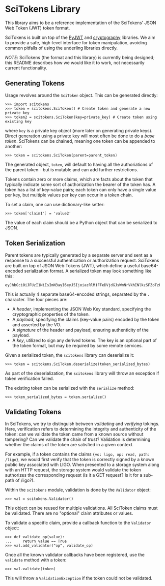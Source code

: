 
SciTokens Library
=================

This library aims to be a reference implementation of the SciTokens' JSON Web Token (JWT) token format.

SciTokens is built on top of the [PyJWT](https://github.com/jpadilla/pyjwt) and [cryptography](https://cryptography.io/en/latest/) libraries.  We aim to provide a safe, high-level interface for token manipulation, avoiding common pitfalls of using the underling libraries directly.

*NOTE*: SciTokens (the format and this library) is currently being designed; this README describes how we would like it to work, not necessarily current functionality.

Generating Tokens
-----------------

Usage revolves around the `SciToken` object.  This can be generated directly:

```
>>> import scitokens
>>> token = scitokens.SciToken() # Create token and generate a new private key
>>> token2 = scitokens.SciToken(key=private_key) # Create token using existing key
```

where `key` is a private key object (more later on generating private keys).  Direct generation using a private key will most often be done to do a _base token_.  SciTokens can be chained, meaning one token can be appended to another:

```
>>> token = scitokens.SciToken(parent=parent_token)
```

The generated object, `token`, will default to having all the authoriations of the parent token - but is mutable and can add further restrictions.

Tokens contain zero or more claims, which are facts about the token that typically indicate some sort of authorization the bearer of the token has.  A token has a list of key-value pairs; each token can only have a single value per key, but multiple values per key can occur in a token chain.

To set a claim, one can use dictionary-like setter:

```
>>> token['claim1'] = 'value2'
```

The value of each claim should be a Python object that can be serialized to JSON.

Token Serialization
-------------------

Parent tokens are typically generated by a separate server and sent as a response to a successful authentication or authorization request.  SciTokens are built on top of JSON Web Tokens (JWT), which define a useful base64-encoded serialization format.  A serialized token may look something like this:

```
eyJhbGciOiJFUzI1NiIsImN3ayI6eyJ5IjoiazRlM1FFeDVjdGJsWmNrVkhINlkzSFZoTzFadUxVVWNZQW5ON0xkREV3YyIsIngiOiI4TkU2ZEE2T1g4NHBybHZEaDZUX3kwcWJOYmc5a2xWc2pYQnJnSkw5aElBIiwiY3J2IjoiUC0yNTYiLCJrdHkiOiJFQyJ9LCJ0eXAiOiJKV1QiLCJ4NXUiOiJodHRwczovL3ZvLmV4YW1wbGUuY29tL0pXUyJ9.eyJyZWFkIjoiL2xpZ28ifQ.uXVzbcOBCK4S4W89HzlWNmnE9ZcpuRHKTrTXYv8LZL9cDy3Injf97xNPm756fKcYwBO5KykYngFrUSGa4owglA.eyJjcnYiOiAiUC0yNTYiLCAia3R5IjogIkVDIiwgImQiOiAieWVUTTdsVXk5bGJEX2hnLVVjaGp0aXZFWHZxSWxoelJQVEVaZDBaNFBpOCJ9
```

This is actually 4 separate base64-encoded strings, separated by the `.` character.  The four pieces are:

* A *header*, implementing the JSON Web Key standard, specifying the cryptographic properties of the token.
* A *payload*, specifying the claims (key-value pairs) encoded by the token and asserted by the VO.
* A *signature* of the header and payload, ensuring authenticity of the payload.
* A *key*, utilized to sign any derived tokens.  The key is an optional part of the token format, but may be required by some remote services.

Given a serialized token, the `scitokens` library can deserialize it:

```
>>> token = scitokens.SciToken.deserialize(token_serialized_bytes)
```

As part of the deserialization, the `scitokens` library will throw an exception if token verification failed.

The existing token can be serialized with the `serialize` method:

```
>>> token_serialized_bytes = token.serialize()
```

Validating Tokens
---------------

In SciTokens, we try to distinguish between _validating_ and _verifying_ tokings.  Here, verification refers to determining the integrity and authenticity of the token: can we validate the token came from a known source without tampering?  Can we validate the chain of trust?  Validation is determining whether the claims of the token are satisfied in a given context.

For example, if a token contains the claims `{vo: ligo, op: read, path: /ligo}`, we would first verify that the token is correctly signed by a known public key associated with LIGO.  When presented to a storage system along with an HTTP request, the storage system would validate the token authorizes the corresponding request (is it a GET request?  Is it for a sub-path of /ligo?).

Within the `scitokens` module, validation is done by the `Validator` object:

```
>>> val = scitokens.Validator()
```

This object can be reused for multiple validations.  All SciToken claims must be validated.  There are no "optional" claim attributes or values.

To validate a specific claim, provide a callback function to the `Validator` object:

```
>>> def validate_op(value):
...     return value == True
>>> val.add_validator("op", validate_op)
```

Once all the known validator callbacks have been registered, use the `validate` method with a token:

```
>>> val.validate(token)
```

This will throw a `ValidationException` if the token could not be validated.


